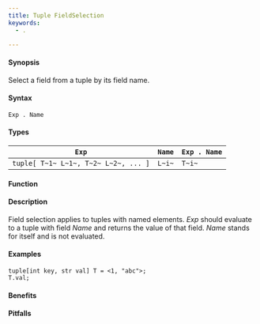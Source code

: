 ```yaml
---
title: Tuple FieldSelection
keywords:
  - .

---
```


#### Synopsis

Select a field from a tuple by its field name.

#### Syntax

`Exp . Name`

#### Types


| `Exp`                                 | `Name` | `Exp . Name` |
| --- | --- | --- |
|`tuple[ T~1~ L~1~, T~2~ L~2~, ... ]` |  `L~i~` | `T~i~`         |


#### Function

#### Description

Field selection applies to tuples with named elements.
_Exp_ should evaluate to a tuple with field _Name_ and returns the value of that field.
_Name_ stands for itself and is not evaluated.

#### Examples

```rascal-shell
tuple[int key, str val] T = <1, "abc">;
T.val;
```

#### Benefits

#### Pitfalls

